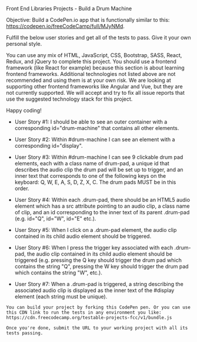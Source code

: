 Front End Libraries Projects - Build a Drum Machine

   Objective: Build a CodePen.io app that is functionally similar to this: https://codepen.io/freeCodeCamp/full/MJyNMd.
   
   Fulfill the below user stories and get all of the tests to pass. Give it your own personal style.
   
   You can use any mix of HTML, JavaScript, CSS, Bootstrap, SASS, React, Redux, and jQuery to complete this project. You should use a frontend framework (like React for example) because this section is about learning frontend frameworks. Additional technologies not listed above are not recommended and using them is at your own risk. We are looking at supporting other frontend frameworks like Angular and Vue, but they are not currently supported. We will accept and try to fix all issue reports that use the suggested technology stack for this project.
    
   Happy coding!
   
   - User Story #1: I should be able to see an outer container with a corresponding id="drum-machine" that contains all other elements.
   
   - User Story #2: Within #drum-machine I can see an element with a corresponding id="display".
   
   - User Story #3: Within #drum-machine I can see 9 clickable drum pad elements, each with a class name of drum-pad, a unique id that describes the audio clip the drum pad will be set up to trigger, and an inner text that corresponds to one of the following keys on the keyboard: Q, W, E, A, S, D, Z, X, C. The drum pads MUST be in this order.
   
   - User Story #4: Within each .drum-pad, there should be an HTML5 audio element which has a src attribute pointing to an audio clip, a class name of clip, and an id corresponding to the inner text of its parent .drum-pad (e.g. id="Q", id="W", id="E" etc.).
   
   - User Story #5: When I click on a .drum-pad element, the audio clip contained in its child audio element should be triggered.
   
   - User Story #6: When I press the trigger key associated with each .drum-pad, the audio clip contained in its child audio element should be triggered (e.g. pressing the Q key should trigger the drum pad which contains the string "Q", pressing the W key should trigger the drum pad which contains the string "W", etc.).
   
   - User Story #7: When a .drum-pad is triggered, a string describing the associated audio clip is displayed as the inner text of the #display element (each string must be unique).
   
    You can build your project by forking this CodePen pen. Or you can use this CDN link to run the tests in any environment you like: https://cdn.freecodecamp.org/testable-projects-fcc/v1/bundle.js
   
    Once you're done, submit the URL to your working project with all its tests passing.